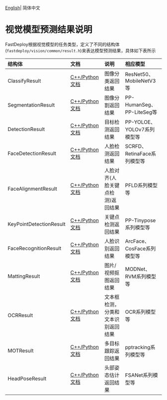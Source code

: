 [English](README_EN.md)| 简体中文
# 视觉模型预测结果说明

FastDeploy根据视觉模型的任务类型，定义了不同的结构体(`fastdeploy/vision/common/result.h`)来表达模型预测结果，具体如下表所示

| 结构体                     | 文档                                            | 说明                | 相应模型                    |
|:------------------------|:----------------------------------------------|:------------------|:------------------------|
| ClassifyResult          | [C++/Python文档](./classification_result.md)    | 图像分类返回结果          | ResNet50、MobileNetV3等   |
| SegmentationResult      | [C++/Python文档](./segmentation_result.md)      | 图像分割返回结果          | PP-HumanSeg、PP-LiteSeg等 |
| DetectionResult         | [C++/Python文档](./detection_result.md)         | 目标检测返回结果          | PP-YOLOE、YOLOv7系列模型等    |
| FaceDetectionResult     | [C++/Python文档](./face_detection_result.md)    | 人脸检测返回结果          | SCRFD、RetinaFace系列模型等   |
| FaceAlignmentResult     | [C++/Python文档](./face_alignment_result.md)    | 人脸对齐(人脸关键点检测)返回结果          | PFLD系列模型等                |
| KeyPointDetectionResult | [C++/Python文档](./keypointdetection_result.md) | 关键点检测返回结果         | PP-Tinypose系列模型等        |
| FaceRecognitionResult   | [C++/Python文档](./face_recognition_result.md)  | 人脸识别返回结果          | ArcFace、CosFace系列模型等    |
| MattingResult           | [C++/Python文档](./matting_result.md)           | 图片/视频抠图返回结果      | MODNet、RVM系列模型等         |
| OCRResult               | [C++/Python文档](./ocr_result.md)               | 文本框检测，分类和文本识别返回结果 | OCR系列模型等                |
| MOTResult               | [C++/Python文档](./mot_result.md)               | 多目标跟踪返回结果         | pptracking系列模型等         |
| HeadPoseResult               | [C++/Python文档](./headpose_result.md)               | 头部姿态估计返回结果         | FSANet系列模型等         |
